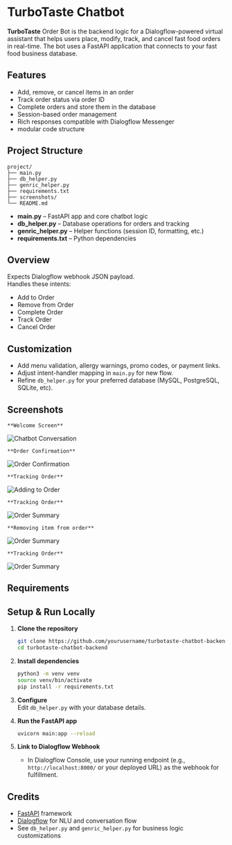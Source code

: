 # TurboTaste Chatbot

**TurboTaste** Order Bot is the backend logic for a Dialogflow-powered virtual assistant that helps users place, modify, track, and cancel fast food orders in real-time. The bot uses a FastAPI application that connects to your fast food business database.

##  Features

- Add, remove, or cancel items in an order
- Track order status via order ID
- Complete orders and store them in the database
- Session-based order management
- Rich responses compatible with Dialogflow Messenger
- modular code structure

##  Project Structure

```
project/
├── main.py
├── db_helper.py
├── genric_helper.py
├── requirements.txt
├── screenshots/
└── README.md
```

- **main.py** – FastAPI app and core chatbot logic
- **db_helper.py** – Database operations for orders and tracking
- **genric_helper.py** – Helper functions (session ID, formatting, etc.)
- **requirements.txt** – Python dependencies


## Overview

Expects Dialogflow webhook JSON payload.  
Handles these intents:
- Add to Order
- Remove from Order
- Complete Order
- Track Order
- Cancel Order


## Customization

- Add menu validation, allergy warnings, promo codes, or payment links.
- Adjust intent-handler mapping in `main.py` for new flow.
- Refine `db_helper.py` for your preferred database (MySQL, PostgreSQL, SQLite, etc).

## Screenshots

    **Welcome Screen**
![Chatbot Conversation](Screenshots/s1.PNG) 


    **Order Confirmation**
![Order Confirmation](Screenshots/Order_confirm.PNG)


    **Tracking Order**
![Adding to Order](Screenshots/s2.PNG)


    **Tracking Order**    
![Order Summary](Screenshots/order1.PNG)


    **Removing item from order**
![Order Summary](Screenshots/Remove.PNG)


    **Tracking Order**
![Order Summary](Screenshots/Track_order.PNG)




## Requirements


## Setup & Run Locally

1. **Clone the repository**
    ```bash
    git clone https://github.com/yourusername/turbotaste-chatbot-backend.git
    cd turbotaste-chatbot-backend
    ```

2. **Install dependencies**
    ```bash
    python3 -m venv venv
    source venv/bin/activate
    pip install -r requirements.txt
    ```

3. **Configure**  
   Edit `db_helper.py` with your database details.

4. **Run the FastAPI app**
    ```bash
    uvicorn main:app --reload
    ```

5. **Link to Dialogflow Webhook**
    - In Dialogflow Console, use your running endpoint (e.g., `http://localhost:8000/` or your deployed URL) as the webhook for fulfillment.

## Credits

- [FastAPI](https://fastapi.tiangolo.com/) framework
- [Dialogflow](https://dialogflow.cloud.google.com/) for NLU and conversation flow
- See `db_helper.py` and `genric_helper.py` for business logic customizations
